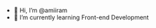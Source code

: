 - 👋 Hi, I’m @amiiram
- 🌱 I’m currently learning Front-end Development

<!---
amiiram/amiiram is a ✨ special ✨ repository because its `README.md` (this file) appears on your GitHub profile.
You can click the Preview link to take a look at your changes.
--->
